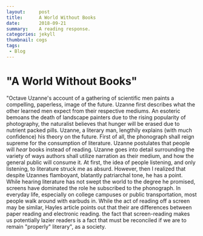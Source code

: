 ```yaml
---
layout:     post
title:      A World Without Books
date:       2018-09-21 
summary:    A reading response. 
categories: jekyll
thumbnail: cogs
tags:
 - Blog
---
```



# "A World Without Books"
"Octave Uzanne's account of a gathering of scientific men paints a compelling, paperless, image of the future. Uzanne first describes what the other learned men expect from their respective mediums. An esoteric bemoans the death of landscape painters due to the rising popularity of photography, the naturalist believes that hunger will be erased due to nutrient packed pills. Uzanne, a literary man, lengthily explains (with much confidence) his theory on the future. First of all, the phonograph shall reign supreme for the consumption of literature. Uzanne postulates that people will _hear_ books instead of reading. Uzanne goes into detail surrounding the variety of ways authors shall utilize narration as their medium, and how the general public will consume it. At first, the idea of people listening, and only listening, to literature struck me as absurd. However, then I realized that despite Uzannes flamboyant, blatantly patriarchal tone, he has a point. While hearing literature has not swept the world to the degree he promised, screens have dominated the role he subscribed to the phonograph. In everyday life, especially on college campuses or public transportation, most people walk around with earbuds in. While the act of reading off a screen may be similar, Hayles article points out that their are differences between paper reading and electronic reading. the fact that screen-reading makes us potentially lazier readers is a fact that must be reconciled if we are to remain "properly" literary", as a society. 
